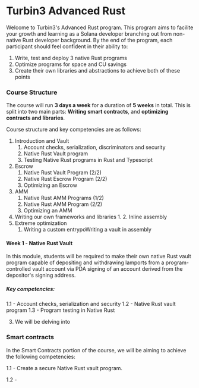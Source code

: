# Turbin3 Advanced Rust

Welcome to Turbin3's Advanced Rust program. This program aims to facilite your growth and learning as a Solana developer branching out from non-native Rust developer background. By the end of the program, each participant should feel confident in their ability to:

1. Write, test and deploy 3 native Rust programs
2. Optimize programs for space and CU savings
3. Create their own libraries and abstractions to achieve both of these points

### Course Structure

The course will run **3 days a week** for a duration of **5 weeks** in total. This is split into two main parts: **Writing smart contracts**, and **optimizing contracts and libraries**. 

Course structure and key competencies are as follows:

1. Introduction and Vault
   1. Account checks, serialization, discriminators and security
   2. Native Rust Vault program
   3. Testing Native Rust programs in Rust and Typescript
2. Escrow
   1. Native Rust Vault Program (2/2)
   2. Native Rust Escrow Program (2/2)
   3. Optimizing an Escrow
3. AMM
   1. Native Rust AMM Programs (1/2)
   2. Native Rust AMM Program (2/2)
   3. Optimizing an AMM
4. Writing our own frameworks and libraries
   1. 
   2. Inline assembly
5. Extreme optimization
   1. Writing a custom entrypoWriting a vault in assembly

#### Week 1 - Native Rust Vault

In this module, students will be required to make their own native Rust vault program capable of depositing and withdrawing lamports from a program-controlled vault account via PDA signing of an account derived from the depositor's signing address.

##### Key competencies:

1.1 - Account checks, serialization and security
1.2 - Native Rust vault program
1.3 - Program testing in Native Rust

3. We will be delving into

### Smart contracts

In the Smart Contracts portion of the course, we will be aiming to achieve the following competencies:

1.1 - Create a secure Native Rust vault program.

1.2 -
